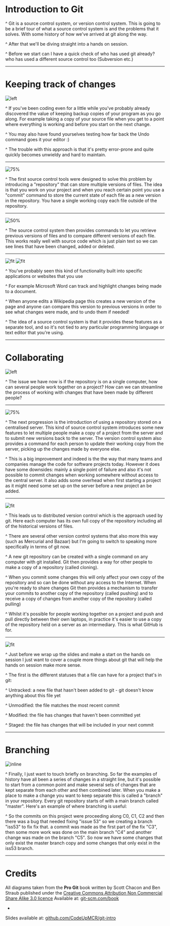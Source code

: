 # Introduction to Git

^ Git is a source control system, or version control system. This is going to be a brief tour of what a source control system is and the problems that it solves. With some history of how we've arrived at git along the way.

^ After that we'll be diving straight into a hands on session.

^ Before we start can I have a quick check of who has used git already? who has used a different source control too (Subversion etc.)

---

# Keeping track of changes

![left](images/file-copies.png)

^ If you've been coding even for a little while you've probably already discovered the value of keeping backup copies of your program as you go along. For example taking a copy of your source file when you get to a point where everything is working and before you start on the next change.

^ You may also have found yourselves testing how far back the Undo command goes it your editor :)

^ The trouble with this approach is that it's pretty error-prone and quite quickly becomes unwieldy and hard to maintain.

---

![75%](images/local.png)

^ The first source control tools were designed to solve this problem by introducing a "repository" that can store multiple versions of files. The idea is that you work on your project and when you reach certain point you use a "commit" command to store the current state of each file as a new version in the repository.  You have a single working copy each file outside of the repository. 

---

![50%](images/Text_Blocksat2x.png)

^ The source control system then provides commands to let you retrieve previous versions of files and to compare different versions of each file. This works really well with source code which is just plain text so we can see lines that have been changed, added or deleted.

---

![fit](images/track-changes.png)
![fit](images/wikipedia.png)

^ You've probably seen this kind of functionality built into specific applications or websites that you use

^ For example Microsoft Word can track and highlight changes being made to a document.

^ When anyone edits a Wikipedia page this creates a new version of the page and anyone can compare this version to previous versions in order to see what changes were made, and to undo them if needed!

^ The idea of a source control system is that it provides these features as a separate tool, and so it's not tied to any particular programming language or text editor that you're using.

---

# Collaborating

![left](images/collaborating.png)

^ The issue we have now is if the repository is on a single computer, how can several people work together on a project? How can we can streamline the process of working with changes  that have been made by different people?

---

![75%](images/centralized_workflow.png)

^ The next progression is the introduction of using a repository stored on a centralised server. This kind of source control system introduces some new features to let multiple people make a copy of a project from the server and to submit new versions back to the server. The version control system also provides a command for each person to update their working copy from the server, picking up the changes made by everyone else.

^ This is a big improvement  and indeed is the the way that many teams and companies manage the code for software projects today. However it does have some downsides: mainly a single point of failure and also it's not possible to commit changes when working somewhere without access to the central server. It also adds some overhead when first starting a project as it might need some set up on the server before a new project an be added.

---

![fit](images/distributed.png)

^ This leads us to distributed version control which is the approach used by git. Here each computer has its own full copy of the repository including all of the historical versions of files.

^ There are several other version control systems that also more this way (such as Mercurial and Bazaar) but I'm going to switch to speaking more specifically in terms of git now.

^ A new git repository can be created with a single command on any computer with git installed. Git then provides a way for other people to make a copy of a repository (called cloning).

^ When you commit some changes this will only affect your own copy of the repository and so can be done without any access to the Internet. When you're ready to share changes Git then provides a mechanism to transfer your commits to another copy of the repository (called pushing) and to receive a copy of changes from another copy of the repository (called pulling)

^ Whilst it's possible for people working together on a project and push and pull directly between their own laptops, in practice it's easier to use a copy of the repository held on a server as an intermediary. This is what GitHub is for.

---

![fit](images/lifecycle.png)

^ Just before we wrap up the slides and make a start on the hands on session I just want to cover a couple more things about git that will help the hands on session make more sense.

^ The first is the different statuses that a file can have for a project that's in git:

^ Untracked: a new file that hasn't been added to git - git doesn't know anything about this file yet

^ Unmodified: the file matches the most recent commit

^ Modified: the file has changes that haven't been committed yet

^ Staged: the file has changes that will be included in your next commit

---

# Branching

![inline](images/basic-branching-6.png)

^ Finally, I just want to touch briefly on branching. So far the examples of history have all been a series of changes in a straight line, but it's possible to start from a common point and make several sets of changes that are kept separate from each other and then combined later. When you make a place to make a change you want to keep separate this is called a "branch" in your repository.  Every git repository starts of with a main branch called "master". Here's an example of where branching is useful:

^ So the commits on this project were proceeding along C0, C1, C2 and then there was a bug that needed fixing "issue 53" so we creating a branch "iss53" to fix fix that. a commit was made as the first part of the fix "C3", then some more work was done on the main branch "C4" and another change was made on the branch "C5". So now we have some changes that only exist the master branch copy and some changes that only exist in the iss53 branch.

---

# Credits

All diagrams taken from the **Pro Git** book written by Scott Chacon and Ben Straub  published under the [Creative Commons Attribution Non Commercial Share Alike 3.0 licence](http://creativecommons.org/licenses/by-nc-sa/3.0/)
Available at: [git-scm.com/book](https://git-scm.com/book/en/v2)

-

Slides available at: [github.com/CodeUpMCR/git-intro](https://github.com/CodeUpMCR/git-intro)
